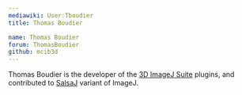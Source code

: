 ```yaml
---
mediawiki: User:Tboudier
title: Thomas Boudier

name: Thomas Boudier
forum: ThomasBoudier
github: mcib3d
---
```


Thomas Boudier is the developer of the [3D ImageJ Suite](http://imagejdocu.list.lu/doku.php?id=plugin:stacks:3d_ij_suite:start) plugins, and contributed to [SalsaJ](http://www.euhou.net/index.php/salsaj-software-mainmenu-9/) variant of ImageJ.
